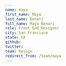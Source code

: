 ```yaml
---
name: maya
first_name: Maya
last_name: Benari
full_name: Maya Benari
role: Front End Designer
city: San Francisco
state: CA
github: 
twitter: 
team: Design
redirect_from: /team/maya
---
```


